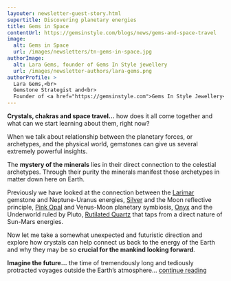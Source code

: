 ```yaml
---
layouter: newsletter-guest-story.html
supertitle: Discovering planetary energies
title: Gems in Space
contentUrl: https://gemsinstyle.com/blogs/news/gems-and-space-travel
image:
  alt: Gems in Space
  url: /images/newsletters/tn-gems-in-space.jpg  
authorImage:
  alt: Lara Gems, founder of Gems In Style jewellery
  url: /images/newsletter-authors/lara-gems.png
authorProfile: >
  Lara Gems,<br>
  Gemstone Strategist and<br>
  Founder of <a href="https://gemsinstyle.com">Gems In Style Jewellery</a>
---
```


**Crystals, chakras and space travel…** how does it all come together and what can we start learning about them, right now?

When we talk about relationship between the planetary forces, or archetypes, and the physical world, gemstones can give us several extremely powerful insights.

The **mystery of the minerals** lies in their direct connection to the celestial archetypes. Through their purity the minerals manifest those archetypes in matter down here on Earth. 

Previously we have looked at the connection between the [Larimar](https://gemsinstyle.com/blogs/news/larimar-the-atlantis-stone) gemstone and Neptune-Uranus energies, [Silver](https://gemsinstyle.com/blogs/news/silver-and-the-moon) and the Moon reflective principle, [Pink Opal](https://gemsinstyle.com/blogs/news/pink-opal-gemstone-true-celestial-candy) and Venus-Moon planetary symbiosis, [Onyx](https://gemsinstyle.com/blogs/news/gemstones-astrology-black-onyx-pluto) and the Underworld ruled by Pluto, [Rutilated Quartz](https://gemsinstyle.com/blogs/news/gemstones-astrology-rutilated-quartz-sun-mars) that taps from a direct nature of Sun-Mars energies.

Now let me take a somewhat unexpected and futuristic direction and explore how crystals can help connect us back to the energy of the Earth and why they may be so **crucial for the mankind looking forward**.

**Imagine the future…** the time of tremendously long and tediously protracted voyages outside the Earth’s atmosphere… [continue reading]($contentUrl)